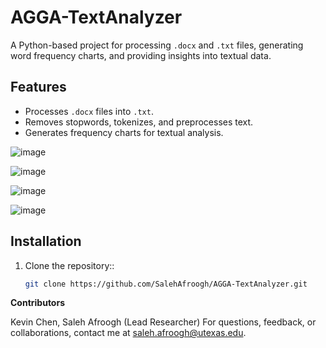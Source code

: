 
# AGGA-TextAnalyzer

A Python-based project for processing `.docx` and `.txt` files, generating word frequency charts, and providing insights into textual data.

## Features
- Processes `.docx` files into `.txt`.
- Removes stopwords, tokenizes, and preprocesses text.
- Generates frequency charts for textual analysis.

![image](https://github.com/user-attachments/assets/f58e1edd-4455-43bd-980b-7d009711df1a)

![image](https://github.com/user-attachments/assets/44ea7e01-8212-48ee-bd5d-ae15775ffb7e)

![image](https://github.com/user-attachments/assets/11111468-696f-45f6-aa72-ceaaddabda1d)

![image](https://github.com/user-attachments/assets/dc62d2d7-d524-4b81-b4ef-63bdf62980e0)



## Installation
1. Clone the repository::
   ```bash
   git clone https://github.com/SalehAfroogh/AGGA-TextAnalyzer.git

<strong>Contributors</strong>

Kevin Chen,
Saleh Afroogh (Lead Researcher)
For questions, feedback, or collaborations, contact me at saleh.afroogh@utexas.edu.

